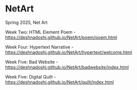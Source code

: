 # NetArt
Spring 2025, Net Art 

Week Two: HTML Element Poem - https://deshnadoshi.github.io/NetArt/poem/poem.html

Week Four: Hypertext Narrative - https://deshnadoshi.github.io/NetArt/hypertext/welcome.html

Week Five: Bad Website - https://deshnadoshi.github.io/NetArt/badwebsite/index.html

Week Five: Digital Quilt - https://deshnadoshi.github.io/NetArt/quilt/index.html
